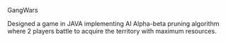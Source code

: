 GangWars

Designed a game in JAVA implementing AI Alpha-beta pruning algorithm where 2 players battle to acquire the territory with maximum resources.
